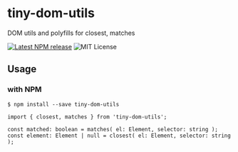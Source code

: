 # tiny-dom-utils

DOM utils and polyfills for closest, matches

[![Latest NPM release](https://img.shields.io/npm/v/tiny-dom-utils.svg)](https://www.npmjs.com/package/tiny-dom-utils)
![MIT License](https://img.shields.io/npm/l/tiny-dom-utils.svg)

## Usage

### with NPM

```shell
$ npm install --save tiny-dom-utils
```

```shell
import { closest, matches } from 'tiny-dom-utils';

const matched: boolean = matches( el: Element, selector: string );
const element: Element | null = closest( el: Element, selector: string );
```
